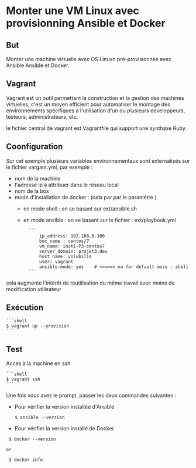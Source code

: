 # Monter une VM Linux avec provisionning Ansible et Docker
## But

Monter une machine virtuelle avec OS Linuxn pré-provisionnée avec Ansible Ansible et Docker.

## Vagrant
Vagrant est un outil permettant la construction et la gestion des machines virtuelles, c'est  un moyen efficient pour automatiser le montage des environnements spécifiques à l'utilisation d'un ou plusieurs developpeurs, testeurs, administrateurs, etc.

le fichier central de vagrant est Vagrantfile qui support une synthaxe Ruby.

## Coonfiguration

Sur cet exemple plusieurs variables environnementaux sont externalisés sur le fichier vargant.yml, par exemple :
- nom de la machine
- l'adresse ip à attribuer dans le réseau local
- nom de la box
- mode d'installation de docker : (cela par par le paramétre )
    * en mode shell : en se basant sur ext/ansible.sh
    * en mode ansible : en se basant sur le fichier : ext/playbook.yml

            ```
                ip_address: 192.168.0.100
                box_name : centos/7
                vm_name: inst1-P3-centos7
                server_domain: projet3.dev
                host_name: volubilis
                user: vagrant
                ansible-mode: yes    # <<==== no for default mose : shell
            ```
çela augmente l'intérêt de réutilisation du même travail avec moins de modification utilisateur 

## Exécution

    ```shell 
    $ vagrant up --provision
    ```

## Test

Accés à la machine en ssh

    ```shell 
    $ vagrant ssh
    ```
Une fois vous avez le prompt, passer les deux commandes suivantes :

- Pour vérifier la version installée d'Ansible

    ```shell 
    $ ansible --version
    ```

- Pour vérifier la version installé de Docker

```shell 
 $ docker --version
 ```
    or

```shell 
 $ docker info
```